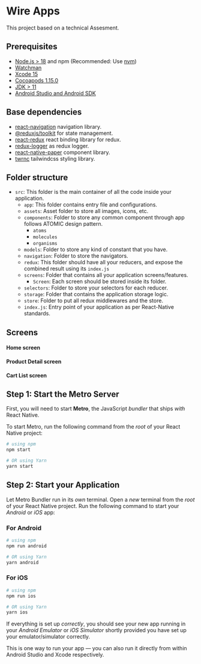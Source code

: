 # Wire Apps

This project based on a technical Assesment.

## Prerequisites

- [Node.js > 18](https://nodejs.org) and npm (Recommended: Use [nvm](https://github.com/nvm-sh/nvm))
- [Watchman](https://facebook.github.io/watchman)
- [Xcode 15](https://developer.apple.com/xcode)
- [Cocoapods 1.15.0](https://cocoapods.org)
- [JDK > 11](https://www.oracle.com/java/technologies/javase-jdk11-downloads.html)
- [Android Studio and Android SDK](https://developer.android.com/studio)

## Base dependencies

- [react-navigation](https://reactnavigation.org/) navigation library.
- [@reduxjs/toolkit](https://redux-toolkit.js.org/) for state management.
- [react-redux](https://react-redux.js.org/) react binding library for redux.
- [redux-logger](https://www.npmjs.com/package/redux-logger) as redux logger.
- [react-native-paper](https://reactnativepaper.com/) component library.
- [twrnc](https://www.npmjs.com/package/twrnc) tailwindcss styling library.

## Folder structure

- `src`: This folder is the main container of all the code inside your application.
  - `app`: This folder contains entry file and configurations.
  - `assets`: Asset folder to store all images, icons, etc.
  - `components`: Folder to store any common component through app follows ATOMIC design pattern.
    - `atoms`
    - `molecules`
    - `organisms`
  - `models`: Folder to store any kind of constant that you have.
  - `navigation`: Folder to store the navigators.
  - `redux`: This folder should have all your reducers, and expose the combined result using its `index.js`
  - `screens`: Folder that contains all your application screens/features.
    - `Screen`: Each screen should be stored inside its folder.
  - `selectors`: Folder to store your selectors for each reducer.
  - `storage`: Folder that contains the application storage logic.
  - `store`: Folder to put all redux middlewares and the store.
  - `index.js`: Entry point of your application as per React-Native standards.

## Screens

#### Home screen

#### Product Detail screen

#### Cart List screen

## Step 1: Start the Metro Server

First, you will need to start **Metro**, the JavaScript _bundler_ that ships _with_ React Native.

To start Metro, run the following command from the _root_ of your React Native project:

```bash
# using npm
npm start

# OR using Yarn
yarn start
```

## Step 2: Start your Application

Let Metro Bundler run in its _own_ terminal. Open a _new_ terminal from the _root_ of your React Native project. Run the following command to start your _Android_ or _iOS_ app:

### For Android

```bash
# using npm
npm run android

# OR using Yarn
yarn android
```

### For iOS

```bash
# using npm
npm run ios

# OR using Yarn
yarn ios
```

If everything is set up _correctly_, you should see your new app running in your _Android Emulator_ or _iOS Simulator_ shortly provided you have set up your emulator/simulator correctly.

This is one way to run your app — you can also run it directly from within Android Studio and Xcode respectively.
